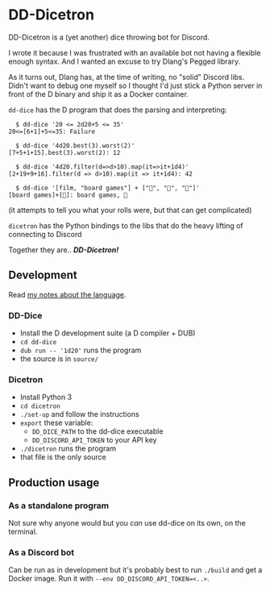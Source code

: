# DD-Dicetron

DD-Dicetron is a (yet another) dice throwing bot for Discord.

I wrote it because I was frustrated with an available bot not having a
flexible enough syntax. And I wanted an excuse to try Dlang's Pegged library.

As it turns out, Dlang has, at the time of writing, no "solid" Discord libs.
Didn't want to debug one myself so I thought I'd just stick a Python server
in front of the D binary and ship it as a Docker container.

`dd-dice` has the D program that does the parsing and interpreting:

```
  $ dd-dice '20 <= 2d20+5 <= 35'
20<=[6+1]+5<=35: Failure

  $ dd-dice '4d20.best(3).worst(2)'
[7+5+1+15].best(3).worst(2): 12

  $ dd-dice '4d20.filter(d=>d>10).map(it=>it+1d4)'
[2+19+9+16].filter(d => d>10).map(it => it+1d4): 42

  $ dd-dice '[film, "board games"] + ["🍕", "🍔", "🥗"]'
[board games]+[🍔]: board games, 🍔
```
(it attempts to tell you what your rolls were, but that can get complicated)


`dicetron` has the Python bindings to the libs that do the heavy lifting of
connecting to Discord

Together they are.. ***DD-Dicetron!***

## Development

Read [my notes about the language](/language.md).

### DD-Dice

 - Install the D development suite (a D compiler + DUB)
 - `cd dd-dice`
 - `dub run -- '1d20'` runs the program
 - the source is in `source/`

### Dicetron

 - Install Python 3
 - `cd dicetron`
 - `./set-up` and follow the instructions
 - `export` these variable:
   - `DD_DICE_PATH` to the dd-dice executable
   - `DD_DISCORD_API_TOKEN` to your API key
 - `./dicetron` runs the program
 - that file is the only source

## Production usage

### As a standalone program

Not sure why anyone would but you _can_ use dd-dice on its own, on the terminal.

### As a Discord bot

Can be run as in development but it's probably best to run `./build` and get
a Docker image. Run it with `--env DD_DISCORD_API_TOKEN=<..>`.